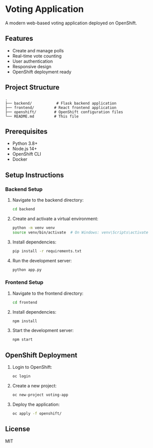 # Voting Application

A modern web-based voting application deployed on OpenShift.

## Features

- Create and manage polls
- Real-time vote counting
- User authentication
- Responsive design
- OpenShift deployment ready

## Project Structure

```
.
├── backend/           # Flask backend application
├── frontend/         # React frontend application
├── openshift/        # OpenShift configuration files
└── README.md         # This file
```

## Prerequisites

- Python 3.8+
- Node.js 14+
- OpenShift CLI
- Docker

## Setup Instructions

### Backend Setup

1. Navigate to the backend directory:
   ```bash
   cd backend
   ```

2. Create and activate a virtual environment:
   ```bash
   python -m venv venv
   source venv/bin/activate  # On Windows: venv\Scripts\activate
   ```

3. Install dependencies:
   ```bash
   pip install -r requirements.txt
   ```

4. Run the development server:
   ```bash
   python app.py
   ```

### Frontend Setup

1. Navigate to the frontend directory:
   ```bash
   cd frontend
   ```

2. Install dependencies:
   ```bash
   npm install
   ```

3. Start the development server:
   ```bash
   npm start
   ```

## OpenShift Deployment

1. Login to OpenShift:
   ```bash
   oc login
   ```

2. Create a new project:
   ```bash
   oc new-project voting-app
   ```

3. Deploy the application:
   ```bash
   oc apply -f openshift/
   ```

## License

MIT 